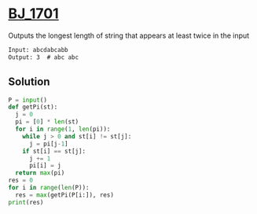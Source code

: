 # [BJ_1701](https://acmicpc.net/problem/1701)

Outputs the longest length of string that appears at least twice in the input

```txt
Input: abcdabcabb
Output: 3  # abc abc
```

## Solution

```py
P = input()
def getPi(st):
  j = 0
  pi = [0] * len(st)
  for i in range(1, len(pi)):
    while j > 0 and st[i] != st[j]:
      j = pi[j-1]
    if st[i] == st[j]:
      j += 1
      pi[i] = j
  return max(pi)
res = 0
for i in range(len(P)):
  res = max(getPi(P[i:]), res)
print(res)
```
